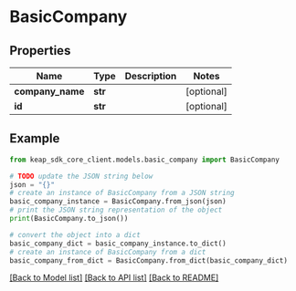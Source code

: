 # BasicCompany


## Properties

Name | Type | Description | Notes
------------ | ------------- | ------------- | -------------
**company_name** | **str** |  | [optional] 
**id** | **str** |  | [optional] 

## Example

```python
from keap_sdk_core_client.models.basic_company import BasicCompany

# TODO update the JSON string below
json = "{}"
# create an instance of BasicCompany from a JSON string
basic_company_instance = BasicCompany.from_json(json)
# print the JSON string representation of the object
print(BasicCompany.to_json())

# convert the object into a dict
basic_company_dict = basic_company_instance.to_dict()
# create an instance of BasicCompany from a dict
basic_company_from_dict = BasicCompany.from_dict(basic_company_dict)
```
[[Back to Model list]](../README.md#documentation-for-models) [[Back to API list]](../README.md#documentation-for-api-endpoints) [[Back to README]](../README.md)


